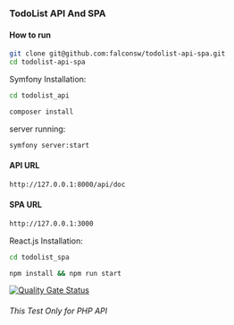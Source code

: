 ### TodoList API And SPA
#### How to run

```bash
git clone git@github.com:falconsw/todolist-api-spa.git
cd todolist-api-spa
```

Symfony Installation:
```bash
cd todolist_api
```

```bash
composer install
```
server running:
```bash
symfony server:start
```

#### API URL

```bash
http://127.0.0.1:8000/api/doc
```

#### SPA URL

```bash
http://127.0.0.1:3000
```
React.js Installation:
```bash
cd todolist_spa
```

```bash
npm install && npm run start
```


[![Quality Gate Status](https://sonarcloud.io/api/project_badges/measure?project=falconsw_todolist-api-spa&metric=alert_status)](https://sonarcloud.io/dashboard?id=falconsw_todolist-api-spa)
######  This Test Only for PHP API
